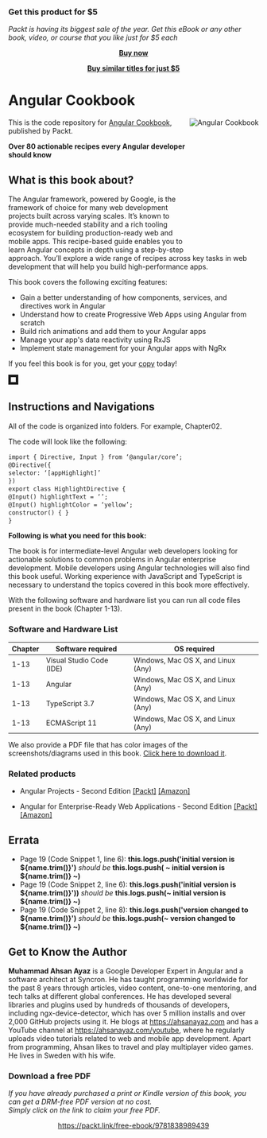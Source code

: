 
### Get this product for $5

<i>Packt is having its biggest sale of the year. Get this eBook or any other book, video, or course that you like just for $5 each</i>


<b><p align='center'>[Buy now](https://packt.link/9781838989439)</p></b>


<b><p align='center'>[Buy similar titles for just $5](https://subscription.packtpub.com/search)</p></b>


# Angular Cookbook

<a href="https://www.packtpub.com/product/angular-cookbook/9781838989439?utm_source=github&utm_medium=repository&utm_campaign=9781838989439"><img src="https://static.packt-cdn.com/products/9781838989439/cover/smaller" alt="Angular Cookbook" height="256px" align="right"></a>

This is the code repository for [Angular Cookbook](https://www.packtpub.com/product/angular-cookbook/9781838989439?utm_source=github&utm_medium=repository&utm_campaign=9781838989439), published by Packt.

**Over 80 actionable recipes every Angular developer should know**

## What is this book about?

The Angular framework, powered by Google, is the framework of choice for many web development projects built across varying scales. It’s known to provide much-needed stability and a rich tooling ecosystem for building production-ready web and mobile apps. This recipe-based guide enables you to learn Angular concepts in depth using a step-by-step approach. You’ll explore a wide range of recipes across key tasks in web development that will help you build high-performance apps.

This book covers the following exciting features: 
* Gain a better understanding of how components, services, and directives work in Angular
* Understand how to create Progressive Web Apps using Angular from scratch
* Build rich animations and add them to your Angular apps
* Manage your app's data reactivity using RxJS
* Implement state management for your Angular apps with NgRx

If you feel this book is for you, get your [copy](https://www.amazon.com/dp/1838989439) today!

<a href="https://www.packtpub.com/?utm_source=github&utm_medium=banner&utm_campaign=GitHubBanner"><img src="https://raw.githubusercontent.com/PacktPublishing/GitHub/master/GitHub.png" 
alt="https://www.packtpub.com/" border="5" /></a>


## Instructions and Navigations
All of the code is organized into folders. For example, Chapter02.

The code will look like the following:
```
import { Directive, Input } from ‘@angular/core’;
@Directive({
selector: ‘[appHighlight]’
})
export class HighlightDirective {
@Input() highlightText = ‘’;
@Input() highlightColor = ‘yellow’;
constructor() { }
}
```

**Following is what you need for this book:**

The book is for intermediate-level Angular web developers looking for actionable solutions to common problems in Angular enterprise development. Mobile developers using Angular technologies will also find this book useful. Working experience with JavaScript and TypeScript is necessary to understand the topics covered in this book more effectively.

With the following software and hardware list you can run all code files present in the book (Chapter 1-13).

### Software and Hardware List

| Chapter  | Software required                   | OS required                        |
| -------- | ------------------------------------| -----------------------------------|
| 1-13     | Visual Studio Code (IDE)            | Windows, Mac OS X, and Linux (Any) |
| 1-13     | Angular                             | Windows, Mac OS X, and Linux (Any) |
| 1-13     | TypeScript 3.7                      | Windows, Mac OS X, and Linux (Any) |
| 1-13     | ECMAScript 11                       | Windows, Mac OS X, and Linux (Any) |



We also provide a PDF file that has color images of the screenshots/diagrams used in this book. [Click here to download it](https://static.packt-cdn.com/downloads/9781838989439_ColorImages.pdf).


### Related products <Other books you may enjoy>
* Angular Projects - Second Edition [[Packt]](https://www.packtpub.com/product/angular-projects-second-edition/9781800205260?utm_source=github&utm_medium=repository&utm_campaign=9781800205260) [[Amazon]](https://www.amazon.com/dp/1800205260)

* Angular for Enterprise-Ready Web Applications - Second Edition [[Packt]](https://www.packtpub.com/product/angular-for-enterprise-ready-web-applications-second-edition/9781838648800?utm_source=github&utm_medium=repository&utm_campaign=9781838648800) [[Amazon]](https://www.amazon.com/dp/1838648801)

## Errata 
 * Page 19 (Code Snippet 1, line 6):  **this.logs.push('initial version is ${name.trim()}')** _should be_ **this.logs.push( ~ initial version is ${name.trim()} ~)**
 * Page 19 (Code Snippet 2, line 6):  **this.logs.push('initial version is ${name.trim()}'))** _should be_ **this.logs.push(~ initial version is ${name.trim()} ~)**
 * Page 19 (Code Snippet 2, line 8):  **this.logs.push('version changed to ${name.trim()}')** _should be_ **this.logs.push(~ version changed to ${name.trim()} ~)**
 
## Get to Know the Author
**Muhammad Ahsan Ayaz**
is a Google Developer Expert in Angular and a software architect at Syncron. He has taught programming worldwide for the past 8 years through articles, video content, one-to-one mentoring, and tech talks at different global conferences. He has developed several libraries and plugins used by hundreds of thousands of developers, including ngx-device-detector, which has over 5 million installs and over 2,000 GitHub projects using it. He blogs at https://ahsanayaz.com and has a YouTube channel at https://ahsanayaz.com/youtube, where he regularly uploads video tutorials related to web and mobile app development. Apart from programming, Ahsan likes to travel and play multiplayer video games. He lives in Sweden with his wife.





### Download a free PDF

 <i>If you have already purchased a print or Kindle version of this book, you can get a DRM-free PDF version at no cost.<br>Simply click on the link to claim your free PDF.</i>
<p align="center"> <a href="https://packt.link/free-ebook/9781838989439">https://packt.link/free-ebook/9781838989439 </a> </p>
